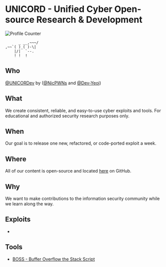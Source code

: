 # UNICORD - Unified Cyber Open-source Research & Development
![Profile Counter](https://komarev.com/ghpvc/?username=UNICORDev&color=blue)

```
      _ __,~~~/
,~~`( )_( )-\|
    |/|  `--.
    ! !  !
```

## Who
[@UNICORDev](https://unicord.dev) by ([@NicPWNs](https://github.com/NicPWNs) and [@Dev-Yeoj](https://github.com/Dev-Yeoj))

## What
We create consistent, reliable, and easy-to-use cyber exploits and tools. For educational and authorized security research purposes only.

## When
Our goal is to release one new, refactored, or code-ported exploit a week.

## Where
All of our content is open-source and located [here](https://unicord.dev) on GitHub.

## Why
We want to make contributions to the information security community while we learn along the way.

## Exploits
-

## Tools
- [BOSS - Buffer Overflow the Stack Script](https://github.com/UNICORDev/BOSS)
